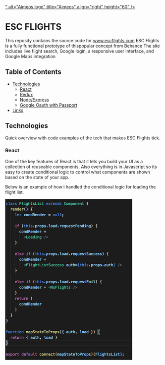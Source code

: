 <a href="http://www.escflights.com/">
  <img src="https://aimeos.org/fileadmin/template/icons/logo.png" alt="" title="Aimeos" align="right" height="60" />" alt="Aimeos logo" title="Aimeos" align="right" height="60" />
</a>

ESC FLIGHTS
======================

This reposity contains the source code for www.escflights.com 
ESC Flights is a fully functional prototype of <a src="https://www.behance.net/gallery/45904083/Google-Flights-Concept">this</a>popular concept from Behance
The site includes live flight search, Google login, a responsive user interface, and Google Maps integration

## Table of Contents

- [Technologies](#technologies)
  - [React](#react)
  - [Redux](#redux)
  - [Node/Express](#node/express)
  - [Google Oauth with Passport](#oauth)
- [Links](#links)

## Technologies 

Quick overview with code examples of the tech that makes ESC Flights tick. 

### React 

One of the key features of React is that it lets you build your UI as a collection of reuseable components. Also everything is in Javascript so its easy to create conditional logic to control what components are shown based on the state of your app. 

Below is an example of how I handled the conditional logic for loading the flight list.

![Screen Shot](/images/React_condRender.png?raw=true)



